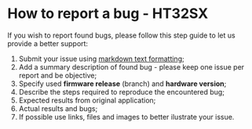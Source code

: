 # How to report a bug - HT32SX 

If you wish to report found bugs, please follow this step guide to let us provide a better support:

1. Submit your issue using [markdown text formatting](https://guides.github.com/features/mastering-markdown/);
1. Add a summary description of found bug - please keep one issue per report and be objective;
1. Specify used **firmware release** (branch) and **hardware version**;
1. Describe the steps required to reproduce the encountered bug;
1. Expected results from original application;
1. Actual results and bugs;
1. If possible use links, files and images to better ilustrate your issue.

